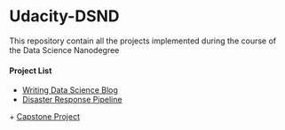 # Udacity-DSND

This repository contain all the projects implemented during the course of the Data Science Nanodegree

#### Project List
+ <a href='https://github.com/Opiano1/Storytelling-with-Data'>Writing Data Science Blog</a>
+  <a href='https://github.com/Opiano1/Udacity-DSND/tree/master/Disaster%20Response%20Pipeline'>Disaster Response Pipeline
</a> 
+ <a href='https://github.com/Opiano1/Udacity-DSND/tree/master/Capstone'> Capstone Project
</a> 

